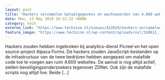 ```yaml
---
layout: post
title: "Hackers verzamelen betaalgegevens en wachtwoorden van 4.600 websites"
date: Mon, 13 May 2019 16:31:32 +0000
category: tech
externe_link: "https://www.techzine.nl/nieuws/422829/hackers-verzamelen-betaalgegevens-en-wachtwoorden-van-4-600-websites.html"
feature_image: "https://www.techzine.nl/wp-content/uploads/xxl/318611_1bc822ec.jpg"
---
```


Hackers zouden hebben ingebroken bij analytics-dienst Picreel en het open source-project Alpaca Forms. De hackers zouden JavaScript-bestanden op de infrastructuur van de twee bedrijven hebben aangepast om malafide code toe te voegen aan ruim 4.600 websites. De aanval is nog altijd actief, stellen beveiligingsonderzoekers tegenover ZDNet. Ook zijn de malafide scripts nog altijd live. Beide [&#8230;]
